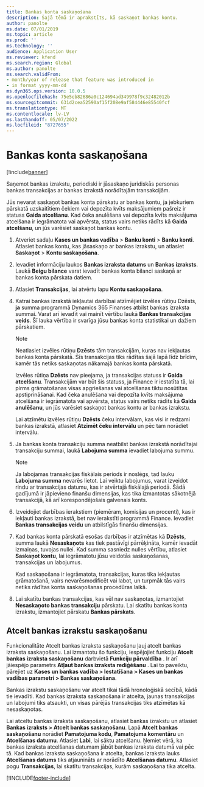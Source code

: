 ```yaml
---
title: Bankas konta saskaņošana
description: Šajā tēmā ir aprakstīts, kā saskaņot bankas kontu.
author: panolte
ms.date: 07/01/2019
ms.topic: article
ms.prod: ''
ms.technology: ''
audience: Application User
ms.reviewer: kfend
ms.search.region: Global
ms.author: panolte
ms.search.validFrom:
- month/year of release that feature was introduced in
- in format yyyy-mm-dd
ms.dyn365.ops.version: 10.0.5
ms.openlocfilehash: 75e5eb82686a0c124694ad349978f9c32482012b
ms.sourcegitcommit: 631d2cea52590af15f208e9af584446e85540fcf
ms.translationtype: MT
ms.contentlocale: lv-LV
ms.lasthandoff: 05/07/2022
ms.locfileid: "8727655"
---
```

# <a name="reconcile-a-bank-account"></a>Bankas konta saskaņošana

[!include[banner](../includes/banner.md)]

Saņemot bankas izrakstu, periodiski ir jāsaskaņo juridiskās personas bankas transakcijas ar bankas izrakstā norādītajām transakcijām.

Jūs nevarat saskaņot bankas konta pārskatu ar bankas kontu, ja jebkuriem pārskatā uzskaitītiem čekiem vai depozīta kvīts maksājumiem pašreiz ir statuss **Gaida atcelšanu**. Kad čeka anulēšana vai depozīta kvīts maksājuma atcelšana ir iegrāmatota vai apvērsta, status vairs netiks rādīts kā **Gaida atcelšanu**, un jūs varēsiet saskaņot bankas kontu.

1.  Atveriet sadaļu **Kases un bankas vadība** \> **Banku konti** \> **Banku konti**. Atlasiet bankas kontu, kas jāsaskaņo ar bankas izrakstu, un atlasiet **Saskaņot** > **Kontu saskaņošana**.

2.  Ievadiet informāciju laukos **Bankas izraksta datums** un **Bankas izraksts**. Laukā **Beigu bilance** varat ievadīt bankas konta bilanci saskaņā ar bankas konta pārskata datiem.

3.  Atlasiet **Transakcijas**, lai atvērtu lapu **Kontu saskaņošana**.

4.  Katrai bankas izrakstā iekļautai darbībai atzīmējiet izvēles rūtiņu Dzēsts, **ja** summa programmā Dynamics 365 Finanses atbilst bankas izraksta summai. Varat arī ievadīt vai mainīt vērtību laukā **Bankas transakcijas veids**. Šī lauka vērtība ir svarīga jūsu bankas konta statistikai un dažiem pārskatiem.
    

    > [!NOTE]
    > <P>Neatlasiet izvēles rūtiņu <STRONG>Dzēsts</STRONG> tām transakcijām, kuras nav iekļautas bankas konta pārskatā. Šīs transakcijas tiks rādītas šajā lapā līdz brīdim, kamēr tās netiks saskaņotas nākamajā bankas konta pārskatā.</P>
    > <P>Izvēles rūtiņa <STRONG>Dzēsts</STRONG> nav pieejama, ja transakcijas statuss ir <STRONG>Gaida atcelšanu</STRONG>. Transakcijām var būt šis statuss, ja Finance ir iestatīta tā, lai pirms grāmatošanas visas apgriešanas vai atcelšanas tiktu nosūtītas apstiprināšanai. Kad čeka anulēšana vai depozīta kvīts maksājuma atcelšana ir iegrāmatota vai apvērsta, status vairs netiks rādīts kā <STRONG>Gaida anulēšanu</STRONG>, un jūs varēsiet saskaņot bankas kontu ar bankas izrakstu.</P>

    
    Lai atzīmētu izvēles rūtiņu **Dzēsts** čeku intervālam, kas visi ir redzami bankas izrakstā, atlasiet **Atzīmēt čeku intervālu** un pēc tam norādiet intervālu.

5.  Ja bankas konta transakciju summa neatbilst bankas izrakstā norādītajai transakciju summai, laukā **Labojuma summa** ievadiet labojuma summu.
    

    > [!NOTE]
    > <P>Ja labojamas transakcijas fiskālais periods ir noslēgs, tad lauku <STRONG>Labojuma summa</STRONG> nevarēs lietot. Lai veiktu labojumus, varat izveidot rindu ar transakcijas datumu, kas ir atvērtajā fiskālajā periodā. Šādā gadījumā ir jāpievieno finanšu dimensijas, kas tika izmantotas sākotnējā transakcijā, kā arī korespondējošais galvenais konts.</P>



6.  Izveidojiet darbības ierakstiem (piemēram, komisijas un procenti), kas ir iekļauti bankas izrakstā, bet nav ierakstīti programmā Finance. Ievadiet **Bankas transakcijas veidu** un atbilstīgās finanšu dimensijas.

7.  Kad bankas konta pārskatā esošas darbības ir atzīmētas kā **Dzēsts**, summa laukā **Nesaskaņots** kas tiek pastāvīgi pārrēķināta, kamēr ievadāt izmaiņas, tuvojas nullei. Kad summa sasniedz nulles vērtību, atlasiet **Saskaņot kontu**, lai iegrāmatotu jūsu veidotās saskaņošanas, transakcijas un labojumus.
    
    Kad saskaņošana ir iegrāmatota, transakcijas, kuras tika iekļautas grāmatošanā, vairs nevarēsmodificēt vai labot, un turpmāk tās vairs netiks rādītas konta saskaņošanas procedūras laikā.

8.  Lai skatītu bankas transakcijas, kas vēl nav saskaņotas, izmantojiet **Nesaskaņoto bankas transakciju** pārskatu. Lai skatītu bankas konta izrakstu, izmantojiet pārskatu **Bankas pārskats**.

## <a name="cancel-bank-statement-reconciliation"></a>Atcelt bankas izrakstu saskaņošanu 

Funkcionalitāte Atcelt bankas izraksta saskaņošanu ļauj atcelt bankas izraksta saskaņošanu. Lai izmantotu šo funkciju, iespējojiet funkciju **Atcelt bankas izraksta saskaņošanu** darbvietā **Funkciju pārvaldība** . Ir arī jāiespējo parametrs **Atļaut bankas izraksta rediģēšanu** . Lai to paveiktu, pārejiet uz **Kases un bankas vadība > Iestatīšana > Kases un bankas vadības parametri > Bankas saskaņošana**.
 
Bankas izrakstu saskaņošanu var atcelt tikai tādā hronoloģiskā secībā, kādā tie ievadīti. Kad bankas izraksta saskaņošana ir atcelta, jaunas transakcijas un labojumi tiks atsaukti, un visas pārējās transakcijas tiks atzīmētas kā nesaskaņotas.
 
Lai atceltu bankas izraksta saskaņošanu, atlasiet bankas izrakstu un atlasiet **Bankas izraksts > Atcelt bankas saskaņošanu**. Lapā **Atcelt bankas saskaņošanu** norādiet **Pamatojuma kodu**, **Pamatojuma komentāru** un **Atcelšanas datumu**. Atlasiet **Labi**, lai sāktu atcelšanu. Ņemiet vērā, ka bankas izraksta atcelšanas datumam jābūt bankas izraksta datumā vai pēc tā. Kad bankas izraksta saskaņošana ir atcelta, bankas izraksta lauks **Atcelšanas datums** tiks atjaunināts ar norādīto **Atcelšanas datumu**. Atlasiet pogu **Transakcijas**, lai skatītu transakcijas, kurām saskaņošana tika atcelta.


[!INCLUDE[footer-include](../../includes/footer-banner.md)]
